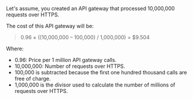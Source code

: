



Let's assume, you created an API gateway that processed 10,000,000 requests over HTTPS.

The cost of this API gateway will be:

> 0.96 × ((10,000,000 – 100,000) / 1,000,000) = $9.504

Where:
* 0.96: Price per 1 million API gateway calls.
* 10,000,000: Number of requests over HTTPS.
* 100,000 is subtracted because the first one hundred thousand calls are free of charge.
* 1,000,000 is the divisor used to calculate the number of millions of requests over HTTPS.
